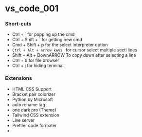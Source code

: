 # vs_code_001

### Short-cuts
-  Ctrl + ` for popping up the cmd
-  Ctrl + Shift + ` for getting new cmd
-  Cmd + Shift + p for the select interpreter option
- `Ctrl + Alt + arrow_keys ` for cursor select multiple sectl lines
- Shift + Alt + DownARROW To copy down after selecting a line
- Ctrl + b for file browser
- Ctrl + j for hiding terminal

### Extensions
- HTML CSS Support
- Bracket pair colorizer
- Python by Microsoft
- auto rename tag
- one dark pro (Theme)
- Tailwind CSS extension
- Live server
- Prettier code formater
- 

